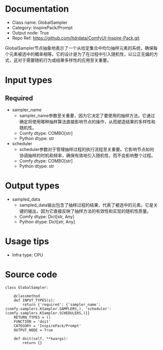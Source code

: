 # Documentation
- Class name: GlobalSampler
- Category: InspirePack/Prompt
- Output node: True
- Repo Ref: https://github.com/ltdrdata/ComfyUI-Inspire-Pack.git

GlobalSampler节点抽象地表示了一个从给定集合中均匀抽样元素的系统，确保每个元素被选中的概率相等。它的设计是为了在过程中引入随机性，以公正无偏的方式，这对于需要随机行为或结果多样性的应用至关重要。

# Input types
## Required
- sampler_name
    - sampler_name参数至关重要，因为它决定了要使用的抽样方法。它通过确定将使用哪种抽样算法直接影响节点的操作，从而塑造结果的多样性和随机性。
    - Comfy dtype: COMBO[str]
    - Python dtype: str
- scheduler
    - scheduler参数对于管理抽样过程的执行流程至关重要。它影响节点如何协调抽样的时机和频率，确保有效地引入随机性，而不会影响整个过程。
    - Comfy dtype: COMBO[str]
    - Python dtype: str

# Output types
- sampled_data
    - sampled_data输出包含了抽样过程的结果，代表了被选中的元素。它是关键的输出，因为它直接反映了抽样方法的有效性和实现的随机性质量。
    - Comfy dtype: Dict[str, Any]
    - Python dtype: Dict[str, Any]

# Usage tips
- Infra type: CPU

# Source code
```
class GlobalSampler:

    @classmethod
    def INPUT_TYPES(s):
        return {'required': {'sampler_name': (comfy.samplers.KSampler.SAMPLERS,), 'scheduler': (comfy.samplers.KSampler.SCHEDULERS,)}}
    RETURN_TYPES = ()
    FUNCTION = 'doit'
    CATEGORY = 'InspirePack/Prompt'
    OUTPUT_NODE = True

    def doit(self, **kwargs):
        return {}
```